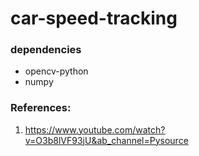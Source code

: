 # car-speed-tracking

### dependencies

- opencv-python
- numpy

### References:
  1. https://www.youtube.com/watch?v=O3b8lVF93jU&ab_channel=Pysource